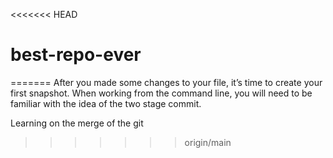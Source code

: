 <<<<<<< HEAD
# best-repo-ever
=======
After you made some changes to your file, it’s time to create your first snapshot. When working from the command line, you will need to be familiar with the idea of the two stage commit.

Learning on the merge of the git
>>>>>>> origin/main
